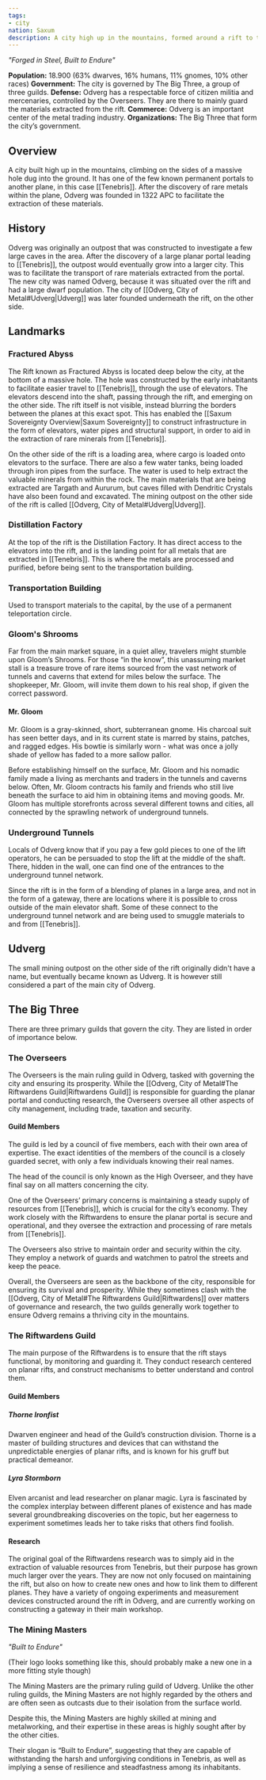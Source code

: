 ```yaml
---
tags:
- city
nation: Saxum
description: A city high up in the mountains, formed around a rift to the plane of Tenebris. This is the nation's main source of rare metals.
---
```

*"Forged in Steel, Built to Endure"*

**Population:** 18.900 (63% dwarves, 16% humans, 11% gnomes, 10% other races)
**Government:** The city is governed by The Big Three, a group of three guilds.
**Defense:** Odverg has a respectable force of citizen militia and mercenaries, controlled by the Overseers. They are there to mainly guard the materials extracted from the rift.
**Commerce:** Odverg is an important center of the metal trading industry.
**Organizations:** The Big Three that form the city’s government.

## Overview
A city built high up in the mountains, climbing on the sides of a massive hole dug into the ground. It has one of the few known permanent portals to another plane, in this case [[Tenebris]]. After the discovery of rare metals within the plane, Odverg was founded in 1322 APC to facilitate the extraction of these materials.

## History
Odverg was originally an outpost that was constructed to investigate a few large caves in the area. After the discovery of a large planar portal leading to [[Tenebris]], the outpost would eventually grow into a larger city. This was to facilitate the transport of rare materials extracted from the portal. The new city was named Odverg, because it was situated over the rift and had a large dwarf population. The city of [[Odverg, City of Metal#Udverg|Udverg]] was later founded underneath the rift, on the other side.

## Landmarks

### Fractured Abyss
The Rift known as Fractured Abyss is located deep below the city, at the bottom of a massive hole. The hole was constructed by the early inhabitants to facilitate easier travel to [[Tenebris]], through the use of elevators. The elevators descend into the shaft, passing through the rift, and emerging on the other side. The rift itself is not visible, instead blurring the borders between the planes at this exact spot. This has enabled the [[Saxum Sovereignty Overview|Saxum Sovereignty]] to construct infrastructure in the form of elevators, water pipes and structural support, in order to aid in the extraction of rare minerals from [[Tenebris]].

On the other side of the rift is a loading area, where cargo is loaded onto elevators to the surface. There are also a few water tanks, being loaded through iron pipes from the surface. The water is used to help extract the valuable minerals from within the rock. The main materials that are being extracted are Targath and Aururum, but caves filled with Dendritic Crystals have also been found and excavated. The mining outpost on the other side of the rift is called [[Odverg, City of Metal#Udverg|Udverg]].

### Distillation Factory
At the top of the rift is the Distillation Factory. It has direct access to the elevators into the rift, and is the landing point for all metals that are extracted in [[Tenebris]]. This is where the metals are processed and purified, before being sent to the transportation building.

### Transportation Building
Used to transport materials to the capital, by the use of a permanent teleportation circle.

### Gloom's Shrooms
Far from the main market square, in a quiet alley, travelers might stumble upon Gloom’s Shrooms. For those “in the know”, this unassuming market stall is a treasure trove of rare items sourced from the vast network of tunnels and caverns that extend for miles below the surface. The shopkeeper, Mr. Gloom, will invite them down to his real shop, if given the correct password.

#### Mr. Gloom
Mr. Gloom is a gray-skinned, short, subterranean gnome. His charcoal suit has seen better days, and in its current state is marred by stains, patches, and ragged edges. His bowtie is similarly worn - what was once a jolly shade of yellow has faded to a more sallow pallor.

Before establishing himself on the surface, Mr. Gloom and his nomadic family made a living as merchants and traders in the tunnels and caverns below. Often, Mr. Gloom contracts his family and friends who still live beneath the surface to aid him in obtaining items and moving goods. Mr. Gloom has multiple storefronts across several different towns and cities, all connected by the sprawling network of underground tunnels.

### Underground Tunnels
Locals of Odverg know that if you pay a few gold pieces to one of the lift operators, he can be persuaded to stop the lift at the middle of the shaft. There, hidden in the wall, one can find one of the entrances to the underground tunnel network.

Since the rift is in the form of a blending of planes in a large area, and not in the form of a gateway, there are locations where it is possible to cross outside of the main elevator shaft. Some of these connect to the underground tunnel network and are being used to smuggle materials to and from [[Tenebris]].

## Udverg
The small mining outpost on the other side of the rift originally didn't have a name, but eventually became known as Udverg. It is however still considered a part of the main city of Odverg.

## The Big Three
There are three primary guilds that govern the city. They are listed in order of importance below.

### The Overseers
The Overseers is the main ruling guild in Odverg, tasked with governing the city and ensuring its prosperity. While the [[Odverg, City of Metal#The Riftwardens Guild|Riftwardens Guild]] is responsible for guarding the planar portal and conducting research, the Overseers oversee all other aspects of city management, including trade, taxation and security.

#### Guild Members
The guild is led by a council of five members, each with their own area of expertise. The exact identities of the members of the council is a closely guarded secret, with only a few individuals knowing their real names.

The head of the council is only known as the High Overseer, and they have final say on all matters concerning the city.

One of the Overseers’ primary concerns is maintaining a steady supply of resources from [[Tenebris]], which is crucial for the city’s economy. They work closely with the Riftwardens to ensure the planar portal is secure and operational, and they oversee the extraction and processing of rare metals from [[Tenebris]].

The Overseers also strive to maintain order and security within the city. They employ a network of guards and watchmen to patrol the streets and keep the peace.

Overall, the Overseers are seen as the backbone of the city, responsible for ensuring its survival and prosperity. While they sometimes clash with the [[Odverg, City of Metal#The Riftwardens Guild|Riftwardens]] over matters of governance and research, the two guilds generally work together to ensure Odverg remains a thriving city in the mountains.

### The Riftwardens Guild
The main purpose of the Riftwardens is to ensure that the rift stays functional, by monitoring and guarding it. They conduct research centered on planar rifts, and construct mechanisms to better understand and control them.

#### Guild Members

##### Thorne Ironfist
Dwarven engineer and head of the Guild’s construction division. Thorne is a master of building structures and devices that can withstand the unpredictable energies of planar rifts, and is known for his gruff but practical demeanor.

##### Lyra Stormborn
Elven arcanist and lead researcher on planar magic. Lyra is fascinated by the complex interplay between different planes of existence and has made several groundbreaking discoveries on the topic, but her eagerness to experiment sometimes leads her to take risks that others find foolish.

#### Research
The original goal of the Riftwardens research was to simply aid in the extraction of valuable resources from Tenebris, but their purpose has grown much larger over the years. They are now not only focused on maintaining the rift, but also on how to create new ones and how to link them to different planes. They have a variety of ongoing experiments and measurement devices constructed around the rift in Odverg, and are currently working on constructing a gateway in their main workshop.

### The Mining Masters
*"Built to Endure"*

(Their logo looks something like this, should probably make a new one in a more fitting style though)

The Mining Masters are the primary ruling guild of Udverg. Unlike the other ruling guilds, the Mining Masters are not highly regarded by the others and are often seen as outcasts due to their isolation from the surface world.

Despite this, the Mining Masters are highly skilled at mining and metalworking, and their expertise in these areas is highly sought after by the other cities.

Their slogan is “Built to Endure”, suggesting that they are capable of withstanding the harsh and unforgiving conditions in Tenebris, as well as implying a sense of resilience and steadfastness among its inhabitants.
